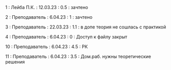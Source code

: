 1 : Лейба П.К. : 12.03.23 : 0.5 : зачтено

2 : Преподаватель : 6.04.23 : 1 : зачтено

3 : Преподаватель : 22.03.23 : 1.1 : в допе теория не сошлась с практикой

4 : Преподаватель : 6.04.23 : 0 : Доступ к файлу закрыт

10 : Преподаватель : 6.04.23 : 4.5 : РК

11 : Преподаватель : 6.04.23 : 3.5 : Дом.раб. нужны теоретические решения


